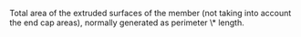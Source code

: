 Total area of the extruded surfaces of the member (not taking into account the end cap areas), normally generated as perimeter \\* length.
